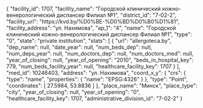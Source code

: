 {
    "facility_id": 1707,
    "facility_name": "Городской клинический кожно-венерологический диспансер Филиал №1",
    "district_id": "7-02-2",
    "facility_url": "https:\/\/kvd.by\/%D0%BE-%D0%BD%D0%B0%D1%81",
    "facility_address": "ул. Нахимова",
    "ap_1": "4",
    "name": "Городской клинический кожно-венерологический диспансер Филиал №1",
    "type": "0",
    "state": "private institution",
    "stats": [
        {
            "url": "allergoteca.by",
            "dep_name": null,
            "date_year": null,
            "num_beds_dep": null,
            "num_deps_year": null,
            "num_doctors_dep": null,
            "num_doctors_med": null,
            "year_of_closing": null,
            "year_of_opening": "2010",
            "beds_in_hospital_key": 779,
            "num_beds_facility_year": null,
            "healthcare_facility_key": 1707
        }
    ],
    "med_id": 10246403,
    "address": "ул. Нахимова",
    "coord_x_y": {
        "crs": {
            "type": "name",
            "properties": {
                "name": "EPSG:4326"
            }
        },
        "type": "Point",
        "coordinates": [
            27.5984,
            53.8836
        ]
    },
    "place_name": "Минск",
    "place_type": "city",
    "year_of_closing": null,
    "year_of_opening": "0",
    "healthcare_facility_key": 1707,
    "administrative_division_id": "7-02-2"
}